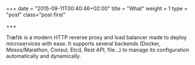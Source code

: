 +++
date = "2015-09-11T00:40:46+02:00"
title = "What"
weight = 1
type = "post"
class="post first"

+++

Træfɪk is a modern HTTP reverse proxy and load balancer made to deploy microservices with ease.
It supports several backends (Docker, Mesos/Marathon, Consul, Etcd, Rest API, file...) to manage its configuration automatically and dynamically.
